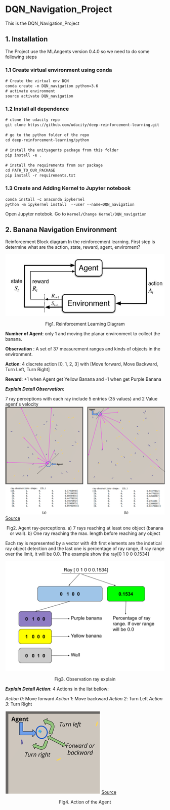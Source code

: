 # DQN_Navigation_Project
This is the DQN_Navigation_Project 
## 1. Installation
The Project use the MLAngents version 0.4.0 so we need to do some following steps
### 1.1 Create virtual environment using conda

```
# Create the virtual env DQN
conda create -n DQN_navigation python=3.6
# activate environment
source activate DQN_navigation
```
### 1.2 Install all dependence
```
# clone the udacity repo
git clone https://github.com/udacity/deep-reinforcement-learning.git

# go to the python folder of the repo
cd deep-reinforcement-learning/python

# install the unityagents package from this folder
pip install -e .

# install the requirements from our package
cd PATH_TO_OUR_PACKAGE
pip install -r requirements.txt

```
### 1.3 Create and Adding Kernel to Jupyter notebook
```
conda install -c anaconda ipykernel
python -m ipykernel install  --user --name=DQN_navigation
```
Open Jupyter notebok. Go to ```Kernel/Change Kernel/DQN_navigation```

## 2. Banana Navigation Environment
Reinforcement Block diagram
In the reinforcement learning. First step is determine what are the action, state, reward, agent, enviroment?

![alt text](https://github.com/TriKnight/DQN_Navigation_Project/blob/master/pics/reinforcement-learning-fig1-700.jpg)

<p align="center">
Fig1. Reinforcement Learning Diagram
</p>

**Number of Agent**: only 1 and moving the planar environment to collect the banana.

**Observation** : A set of 37 measurement ranges and kinds of objects in the environment.

**Action**: 4 discrete action [0, 1, 2, 3] with [Move forward, Move Backward, Turn Left, Turn Right]

**Reward**:  +1 when Agent get Yellow Banana and -1 when get Purple Banana


***Explain Detail Observation:***

7 ray perceptions with each ray include 5 entries (35 values) and 2 Value agent's velocity
![alt text](https://github.com/TriKnight/DQN_Navigation_Project/blob/master/pics/banana_env_observations.png)
[Source](https://wpumacay.github.io/research_blog/posts/deeprlnd-project1-navigation/?fbclid=IwAR2oHLD-WwJkBdyis6sHMgSDH7-LkjHxaZGELckBTY_Sy_qfLwaxGX2lp4I)

<p align="center">
  Fig2. Agent ray-perceptions. a) 7 rays reaching at least one object (banana or wall). b) One ray reaching the max. length before reaching any object
</p>

Each ray is represented by a vector with 4th first elements are the indetical ray object detection and the last one is percentage of ray range, if ray range over the limit, it will be 0.0. The example show the ray[0 1 0 0 0.1534]


![alt text](https://github.com/TriKnight/DQN_Navigation_Project/blob/master/pics/ray_explain.png)

<p align="center">
  Fig3. Observation ray explain
</p>

***Explain Detail Action***: 
4 Actions in the list bellow: 

*Action 0*: Move forward 
*Action 1*: Move backward
*Action 2*: Turn Left
*Action 3*: Turn Right


![alt text](https://github.com/TriKnight/DQN_Navigation_Project/blob/master/pics/banana_env_actions.png)
[Source](https://wpumacay.github.io/research_blog/posts/deeprlnd-project1-navigation/?fbclid=IwAR2oHLD-WwJkBdyis6sHMgSDH7-LkjHxaZGELckBTY_Sy_qfLwaxGX2lp4I)

<p align="center">
   Fig4. Action of the Agent
</p>


        




